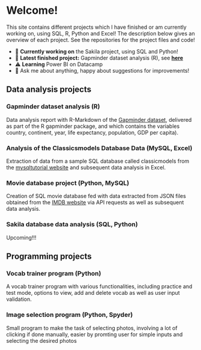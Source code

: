 # Welcome! 

This site contains different projects which I have finished or am currently working on, using SQL, R, Python and Excel! The description below gives an overview of each project. See the repositories for the project files and code!

- :vertical_traffic_light: **Currently working on** the Sakila project, using SQL and Python!
- :baby_chick: **Latest finished project:** Gapminder dataset analysis (R), see **[here](https://spaniel01.github.io/R_gapminder_analysis_report/)** 
- :warning: **Learning** Power BI on Datacamp
- 💬 Ask me about anything, happy about suggestions for improvements!
<!--- 📫 How to reach me: ... --->

## Data analysis projects

### Gapminder dataset analysis (R)
Data analysis report with R-Markdown of the [Gapminder dataset](https://www.rdocumentation.org/packages/gapminder/versions/0.3.0), delivered as part of the R gapminder package, and which contains the variables country, continent, year, life expectancy, population, GDP per capita). 

### Analysis of the Classicsmodels Database Data (MySQL, Excel)
Extraction of data from a sample SQL database called classicmodels from the [mysqltutorial website](https://www.mysqltutorial.org/mysql-sample-database.aspx) and subsequent data analysis in Excel.

### Movie database project (Python, MySQL)
Creation of SQL movie database fed with data extracted from JSON files obtained from the [IMDB website](https://www.imdb.com/) via API requests as well as subsequent data analysis.

### Sakila database data analysis (SQL, Python)
Upcoming!!!

## Programming projects

### Vocab trainer program (Python)
A vocab trainer program with various functionalities, including practice and test mode, options to view, add and delete vocab as well as user input validation.

### Image selection program (Python, Spyder)
Small program to make the task of selecting photos, involving a lot of clicking if done manually, easier by promting user for simple inputs and selecting the desired photos
